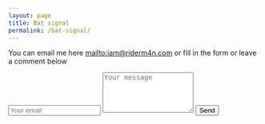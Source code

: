 ```yaml
---
layout: page
title: Bat signal
permalink: /bat-signal/
---
```


You can email me here <mailto:iam@riderm4n.com> or fill in the form or leave a comment below

<form action="//formspree.io/iam@riderm4n.com" method="POST">
    <input type="text" name="_replyto" placeholder="Your email"  required/>
	<textarea name="message" rows="5" placeholder="Your message" required></textarea>
	<input type="hidden" name="_subject" value="Bat Signal" />
	<input type="text" name="_gotcha" style="display:none" />
    <input type="submit" value="Send">
</form>
